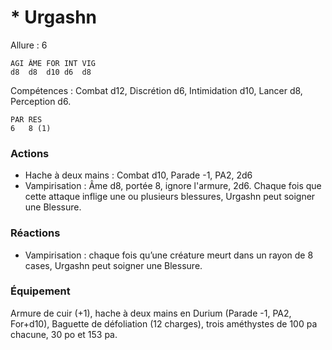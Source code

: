 # * Urgashn

Allure : 6

	AGI	ÂME	FOR	INT	VIG
	d8	d8	d10	d6	d8

Compétences : Combat d12, Discrétion d6, Intimidation d10, Lancer d8, Perception d6.

	PAR	RES
	6	8 (1)

### Actions
- Hache à deux mains : Combat d10, Parade -1, PA2, 2d6
- Vampirisation : Âme d8, portée 8, ignore l'armure, 2d6. Chaque fois que cette attaque inflige une ou plusieurs blessures, Urgashn peut soigner une Blessure.

### Réactions
- Vampirisation : chaque fois qu’une créature meurt dans un rayon de 8 cases, Urgashn peut soigner une Blessure.

### Équipement
Armure de cuir (+1), hache à deux mains en Durium (Parade -1, PA2, For+d10), Baguette de défoliation (12 charges), trois améthystes de 100 pa chacune, 30 po et 153 pa.
